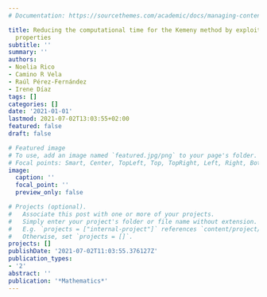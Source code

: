 ```yaml
---
# Documentation: https://sourcethemes.com/academic/docs/managing-content/

title: Reducing the computational time for the Kemeny method by exploiting Condorcet
  properties
subtitle: ''
summary: ''
authors:
- Noelia Rico
- Camino R Vela
- Raúl Pérez-Fernández
- Irene Dı́az
tags: []
categories: []
date: '2021-01-01'
lastmod: 2021-07-02T13:03:55+02:00
featured: false
draft: false

# Featured image
# To use, add an image named `featured.jpg/png` to your page's folder.
# Focal points: Smart, Center, TopLeft, Top, TopRight, Left, Right, BottomLeft, Bottom, BottomRight.
image:
  caption: ''
  focal_point: ''
  preview_only: false

# Projects (optional).
#   Associate this post with one or more of your projects.
#   Simply enter your project's folder or file name without extension.
#   E.g. `projects = ["internal-project"]` references `content/project/deep-learning/index.md`.
#   Otherwise, set `projects = []`.
projects: []
publishDate: '2021-07-02T11:03:55.376127Z'
publication_types:
- '2'
abstract: ''
publication: '*Mathematics*'
---
```

